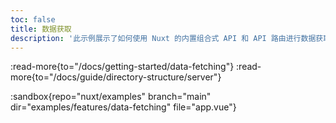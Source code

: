 ```yaml
---
toc: false
title: 数据获取
description: '此示例展示了如何使用 Nuxt 的内置组合式 API 和 API 路由进行数据获取。'
---
```


:read-more{to="/docs/getting-started/data-fetching"}
:read-more{to="/docs/guide/directory-structure/server"}

:sandbox{repo="nuxt/examples" branch="main" dir="examples/features/data-fetching" file="app.vue"}
